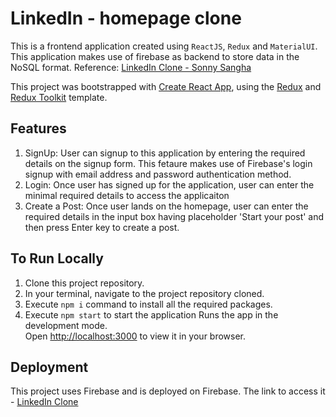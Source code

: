 # LinkedIn - homepage clone

This is a frontend application created using ```ReactJS```, ```Redux``` and ```MaterialUI```. This application makes use of firebase as backend to store data in the NoSQL format.
Reference: [LinkedIn Clone - Sonny Sangha](https://www.youtube.com/watch?v=QaYts9sPmcY)

This project was bootstrapped with [Create React App](https://github.com/facebook/create-react-app), using the [Redux](https://redux.js.org/) and [Redux Toolkit](https://redux-toolkit.js.org/) template.


## Features
1. SignUp: User can signup to this application by entering the required details on the signup form. This fetaure makes use of Firebase's login signup with email address and password authentication method.
2. Login: Once user has signed up for the application, user can enter the minimal required details to access the applicaiton
3. Create a Post: Once user lands on the homepage, user can enter the required details in the input box having placeholder 'Start your post' and then press Enter key to create a post.

## To Run Locally

1. Clone this project repository.
2. In your terminal, navigate to the project repository cloned.
3. Execute ```npm i``` command to install all the required packages.
4. Execute ```npm start``` to start the application
    Runs the app in the development mode.\
    Open [http://localhost:3000](http://localhost:3000) to view it in your browser.

## Deployment 

This project uses Firebase and is deployed on Firebase. The link to access it - [LinkedIn Clone](https://linkedin-clone-c2390.web.app/)
